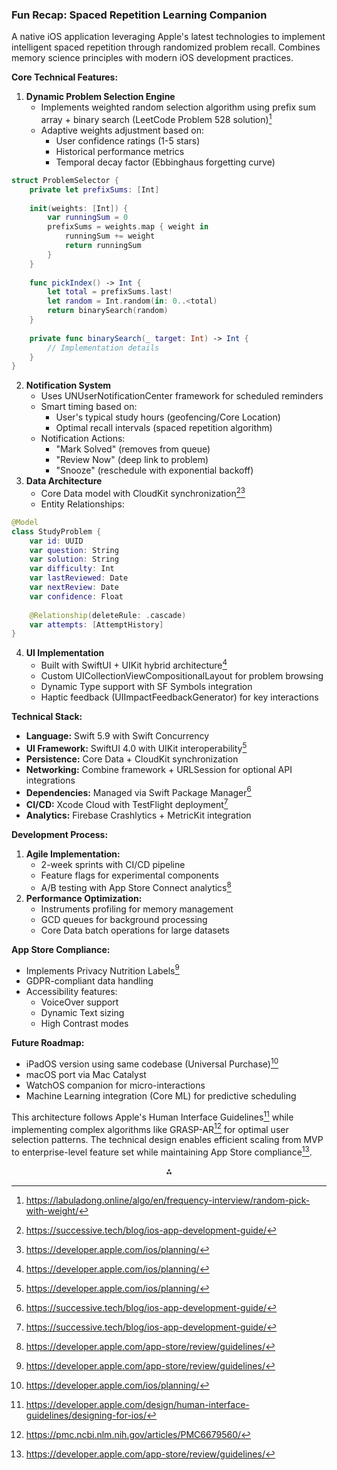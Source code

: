 ### Fun Recap: Spaced Repetition Learning Companion

A native iOS application leveraging Apple's latest technologies to implement intelligent spaced repetition through randomized problem recall. Combines memory science principles with modern iOS development practices.

**Core Technical Features:**

1. **Dynamic Problem Selection Engine**
    - Implements weighted random selection algorithm using prefix sum array + binary search (LeetCode Problem 528 solution)[^8]
    - Adaptive weights adjustment based on:
        - User confidence ratings (1-5 stars)
        - Historical performance metrics
        - Temporal decay factor (Ebbinghaus forgetting curve)

```swift
struct ProblemSelector {
    private let prefixSums: [Int]
    
    init(weights: [Int]) {
        var runningSum = 0
        prefixSums = weights.map { weight in
            runningSum += weight
            return runningSum
        }
    }
    
    func pickIndex() -> Int {
        let total = prefixSums.last!
        let random = Int.random(in: 0..<total)
        return binarySearch(random)
    }
    
    private func binarySearch(_ target: Int) -> Int {
        // Implementation details
    }
}
```

2. **Notification System**
    - Uses UNUserNotificationCenter framework for scheduled reminders
    - Smart timing based on:
        - User's typical study hours (geofencing/Core Location)
        - Optimal recall intervals (spaced repetition algorithm)
    - Notification Actions:
        - "Mark Solved" (removes from queue)
        - "Review Now" (deep link to problem)
        - "Snooze" (reschedule with exponential backoff)
3. **Data Architecture**
    - Core Data model with CloudKit synchronization[^1][^3]
    - Entity Relationships:

```swift
@Model
class StudyProblem {
    var id: UUID
    var question: String
    var solution: String
    var difficulty: Int
    var lastReviewed: Date
    var nextReview: Date
    var confidence: Float
    
    @Relationship(deleteRule: .cascade)
    var attempts: [AttemptHistory]
}
```

4. **UI Implementation**
    - Built with SwiftUI + UIKit hybrid architecture[^3]
    - Custom UICollectionViewCompositionalLayout for problem browsing
    - Dynamic Type support with SF Symbols integration
    - Haptic feedback (UIImpactFeedbackGenerator) for key interactions

**Technical Stack:**

- **Language:** Swift 5.9 with Swift Concurrency
- **UI Framework:** SwiftUI 4.0 with UIKit interoperability[^3]
- **Persistence:** Core Data + CloudKit synchronization
- **Networking:** Combine framework + URLSession for optional API integrations
- **Dependencies:** Managed via Swift Package Manager[^1]
- **CI/CD:** Xcode Cloud with TestFlight deployment[^1]
- **Analytics:** Firebase Crashlytics + MetricKit integration

**Development Process:**

1. **Agile Implementation:**
    - 2-week sprints with CI/CD pipeline
    - Feature flags for experimental components
    - A/B testing with App Store Connect analytics[^5]
2. **Performance Optimization:**
    - Instruments profiling for memory management
    - GCD queues for background processing
    - Core Data batch operations for large datasets

**App Store Compliance:**

- Implements Privacy Nutrition Labels[^5]
- GDPR-compliant data handling
- Accessibility features:
    - VoiceOver support
    - Dynamic Text sizing
    - High Contrast modes

**Future Roadmap:**

- iPadOS version using same codebase (Universal Purchase)[^3]
- macOS port via Mac Catalyst
- WatchOS companion for micro-interactions
- Machine Learning integration (Core ML) for predictive scheduling

This architecture follows Apple's Human Interface Guidelines[^7] while implementing complex algorithms like GRASP-AR[^2] for optimal user selection patterns. The technical design enables efficient scaling from MVP to enterprise-level feature set while maintaining App Store compliance[^5].

<div style="text-align: center">⁂</div>

[^1]: https://successive.tech/blog/ios-app-development-guide/

[^2]: https://pmc.ncbi.nlm.nih.gov/articles/PMC6679560/

[^3]: https://developer.apple.com/ios/planning/

[^4]: https://www.reddit.com/r/apple/comments/len6lj/my_girlfriend_and_i_created_an_app_to_make_random/

[^5]: https://developer.apple.com/app-store/review/guidelines/

[^6]: https://re.public.polimi.it/retrieve/e0c31c12-0eb1-4599-e053-1705fe0aef77/SPACE4_AI_JCC_.pdf

[^7]: https://developer.apple.com/design/human-interface-guidelines/designing-for-ios/

[^8]: https://labuladong.online/algo/en/frequency-interview/random-pick-with-weight/

